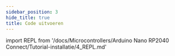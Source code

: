 ```yaml
---
sidebar_position: 3
hide_title: true
title: Code uitvoeren
---
```


import REPL from '/docs/Microcontrollers/Arduino Nano RP2040 Connect/Tutorial-installatie/4_REPL.md'

<REPL />